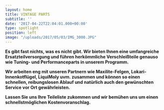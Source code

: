 ```yaml
---
layout: home
title: VINTAGE PARTS
subtitle: ''
date: '2017-04-22T22:04:01.000+00:00'
type: spotlight
position: left
image: "/uploads/2017/05/03/IMG_3000.JPG"
---
```

**Es gibt fast nichts, was es nicht gibt.
Wir bieten Ihnen eine umfangreiche Ersatzteilversorgung
und führen herkömmliche Verschleißteile genauso
wie Tuning- und Performanceparts in unserem Programm.**

**Wir arbeiten eng mit unseren Partnern wie Maxilite-Felgen, Lokari-Innenkotflügel, LiquiMoly uvm. zusammen und können so einen schnellen, reibungslosen Ablauf und natürlich auch den gewünschten Service vor Ort gewährleisten.**

**Lassen Sie uns Ihre Teileliste zukommen
und wir bemühen uns um einen schnellstmöglichen Kostenvoranschlag.**
